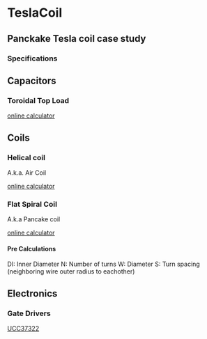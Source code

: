 # TeslaCoil

## Panckake Tesla coil case study

### Specifications



## Capacitors

### Toroidal Top Load

[online calculator](https://deepfriedneon.com/tesla_f_calctoroid.html)

## Coils

### Helical coil

A.k.a. Air Coil

[online calculator](https://deepfriedneon.com/tesla_f_calchelix.html)

### Flat Spiral Coil

A.k.a Pancake coil

[online calculator](https://www.deepfriedneon.com/tesla_f_calcspiral.html)

#### Pre Calculations

DI: Inner Diameter
N:  Number of turns
W:  Diameter
S:  Turn spacing (neighboring wire outer radius to eachother)

## Electronics

### Gate Drivers

[UCC37322](https://www.ti.com/product/UCC37322?bm-verify=AAQAAAAJ_____0HyzqBxCICOui5pXhKJJp2o1KCrgOwfloLplvu8S8cqqDmcee9RrD31Dcsjve5G4lEomj42UVRpinG2tr5kV7aSPIojoNQq_8ahBOFkGt5HjKAXNnsQuPqjA-daDtZzb52xPLdrY9DgzKunNPuI4xXV6YXuo41tdR7J14zsaBclh1uVk56P9aZCQc6_sUj34W1Bnz0vsHpYi-iljFIISg_vnkAYORakfz88DykJ0o80in_v7KbtLt7B6OUfiESWBF8SK5LGwfAAv08ovzvMeZZHdPYTgCcEguEGQjxxODUhcrXD)




